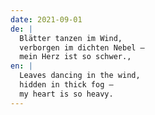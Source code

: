 ```yaml
---
date: 2021-09-01
de: |
  Blätter tanzen im Wind,
  verborgen im dichten Nebel —
  mein Herz ist so schwer.,
en: |
  Leaves dancing in the wind,
  hidden in thick fog –
  my heart is so heavy.
---
```

